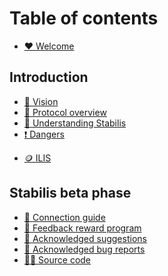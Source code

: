 # Table of contents

* [♥️ Welcome](README.md)

## Introduction

* [👀 Vision](introduction/vision.md)
* [👋 Protocol overview](introduction/protocol-overview.md)
* [🧠 Understanding Stabilis](introduction/understanding-stabilis.md)
* [❗ Dangers](introduction/dangers.md)

<!-- ## Website -->

<!-- * [🌟 Quick start guide](website/quick-start-guide.md) -->
<!-- * [💱 Swap](website/swap.md) -->
<!-- * [💰 Borrow](website/borrow.md) -->
<!-- * [📊 Manage loans](website/manage-loans.md) -->
<!-- * [🤹 Liquidations](website/liquidations.md) -->

<!-- ## Tokens -->

<!-- * [🕺 STAB](tokens/stab.md) -->
<!-- * [🤽 LPSTAB](tokens/lpstab.md) -->
* [🪙 ILIS](tokens/ilis.md)

<!-- ## Miscellaneous -->

<!-- * [❓ FAQ](miscellaneous/faq.md) -->
<!-- * [➗ System parameters](miscellaneous/system-parameters.md) -->
<!-- * [💹 STAB interest rate](miscellaneous/stab-interest-rate.md) -->
<!-- * [➕ LP APY calculation](miscellaneous/lp-apy-calculation.md) -->

## Stabilis beta phase

* [📶 Connection guide](stabilis-beta-phase/connection-guide.md)
* [📩 Feedback reward program](stabilis-beta-phase/feedback-reward-program.md)
* [🤝 Acknowledged suggestions](stabilis-beta-phase/acknowledged-suggestions.md)
* [🐞 Acknowledged bug reports](stabilis-beta-phase/acknowledged-bug-reports.md)
* [👨‍💻 Source code](stabilis-beta-phase/source-code.md)

